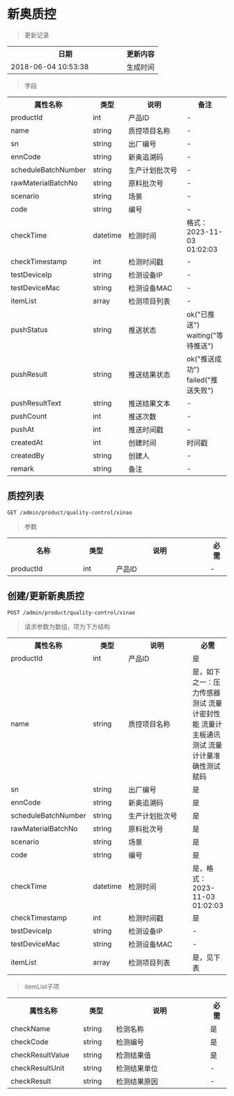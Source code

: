 # 新奥质控

> 更新记录

<table>
    <tr>
        <th style="width:250px;">日期</th>
        <th>更新内容</th>
    </tr>
    <tr>
        <td>2018-06-04 10:53:38</td>
        <td>生成时间</td>
    </tr>
</table>

> 字段

<table>
    <tr>
        <th style="width:150px;">属性名称</th>
        <th style="width:60px;">类型</th>
        <th style="width:200px;">说明</th>
        <th>备注</th>
    </tr>
    <tr>
        <td>productId</td>
        <td>int</td>
        <td>产品ID</td>
        <td>-</td>
    </tr>
    <tr>
        <td>name</td>
        <td>string</td>
        <td>质控项目名称</td>
        <td>-</td>
    </tr>
    <tr>
        <td>sn</td>
        <td>string</td>
        <td>出厂编号</td>
        <td>-</td>
    </tr>
    <tr>
        <td>ennCode</td>
        <td>string</td>
        <td>新奥追溯码</td>
        <td>-</td>
    </tr>
    <tr>
        <td>scheduleBatchNumber</td>
        <td>string</td>
        <td>生产计划批次号</td>
        <td>-</td>
    </tr>
    <tr>
        <td>rawMaterialBatchNo</td>
        <td>string</td>
        <td>原料批次号</td>
        <td>-</td>
    </tr>
    <tr>
        <td>scenario</td>
        <td>string</td>
        <td>场景</td>
        <td>-</td>
    </tr>
    <tr>
        <td>code</td>
        <td>string</td>
        <td>编号</td>
        <td>-</td>
    </tr>
    <tr>
        <td>checkTime</td>
        <td>datetime</td>
        <td>检测时间</td>
        <td>格式：2023-11-03 01:02:03</td>
    </tr>
    <tr>
        <td>checkTimestamp</td>
        <td>int</td>
        <td>检测时间戳</td>
        <td>-</td>
    </tr>
    <tr>
        <td>testDeviceIp</td>
        <td>string</td>
        <td>检测设备IP</td>
        <td>-</td>
    </tr>
    <tr>
        <td>testDeviceMac</td>
        <td>string</td>
        <td>检测设备MAC</td>
        <td>-</td>
    </tr>
    <tr>
        <td>itemList</td>
        <td>array</td>
        <td>检测项目列表</td>
        <td>-</td>
    </tr>
    <tr>
        <td>pushStatus</td>
        <td>string</td>
        <td>推送状态</td>
        <td>ok("已推送") waiting("等待推送")</td>
    </tr>
    <tr>
        <td>pushResult</td>
        <td>string</td>
        <td>推送结果状态</td>
        <td>ok("推送成功") failed("推送失败")</td>
    </tr>
    <tr>
        <td>pushResultText</td>
        <td>string</td>
        <td>推送结果文本</td>
        <td>-</td>
    </tr>
    <tr>
        <td>pushCount</td>
        <td>int</td>
        <td>推送次数</td>
        <td>-</td>
    </tr>
    <tr>
        <td>pushAt</td>
        <td>int</td>
        <td>推送时间戳</td>
        <td>-</td>
    </tr>
    <tr>
        <td>createdAt</td>
        <td>int</td>
        <td>创建时间</td>
        <td>时间戳</td>
    </tr>
    <tr>
        <td>createdBy</td>
        <td>string</td>
        <td>创建人</td>
        <td>-</td>
    </tr>
    <tr>
        <td>remark</td>
        <td>string</td>
        <td>备注</td>
        <td>-</td>
    </tr>
</table>

## 质控列表

```
GET /admin/product/quality-control/xinao
```

> 参数
<table>
    <tr>
        <th style="width:150px;">名称</th>
        <th style="width:60px;">类型</th>
        <th style="width:200px;">说明</th>
        <th>必需</th>
    </tr>
    <tr>
        <td>productId</td>
        <td>int</td>
        <td>产品ID</td>
        <td>-</td>
    </tr>
</table>

## 创建/更新新奥质控

```
POST /admin/product/quality-control/xinao
```

>请求参数为数组，项为下方结构
<table>
    <tr>
        <th style="width:150px;">属性名称</th>
        <th style="width:60px;">类型</th>
        <th style="width:200px;">说明</th>
        <th>必需</th>
    </tr>
    <tr>
        <td>productId</td>
        <td>int</td>
        <td>产品ID</td>
        <td>是</td>
    </tr>
    <tr>
        <td>name</td>
        <td>string</td>
        <td>质控项目名称</td>
        <td>是，如下之一：压力传感器测试 流量计密封性能 流量计主板通讯测试 流量计计量准确性测试 赋码</td>
    </tr>
    <tr>
        <td>sn</td>
        <td>string</td>
        <td>出厂编号</td>
        <td>是</td>
    </tr>
    <tr>
        <td>ennCode</td>
        <td>string</td>
        <td>新奥追溯码</td>
        <td>是</td>
    </tr>
    <tr>
        <td>scheduleBatchNumber</td>
        <td>string</td>
        <td>生产计划批次号</td>
        <td>是</td>
    </tr>
    <tr>
        <td>rawMaterialBatchNo</td>
        <td>string</td>
        <td>原料批次号</td>
        <td>是</td>
    </tr>
    <tr>
        <td>scenario</td>
        <td>string</td>
        <td>场景</td>
        <td>是</td>
    </tr>
    <tr>
        <td>code</td>
        <td>string</td>
        <td>编号</td>
        <td>是</td>
    </tr>
    <tr>
        <td>checkTime</td>
        <td>datetime</td>
        <td>检测时间</td>
        <td>是，格式：2023-11-03 01:02:03</td>
    </tr>
    <tr>
        <td>checkTimestamp</td>
        <td>int</td>
        <td>检测时间戳</td>
        <td>是</td>
    </tr>
    <tr>
        <td>testDeviceIp</td>
        <td>string</td>
        <td>检测设备IP</td>
        <td>-</td>
    </tr>
    <tr>
        <td>testDeviceMac</td>
        <td>string</td>
        <td>检测设备MAC</td>
        <td>-</td>
    </tr>
    <tr>
        <td>itemList</td>
        <td>array</td>
        <td>检测项目列表</td>
        <td>是，见下表</td>
    </tr>
</table>

>itemList子项
<table>
    <tr>
        <th style="width:150px;">属性名称</th>
        <th style="width:60px;">类型</th>
        <th style="width:200px;">说明</th>
        <th>必需</th>
    </tr>
    <tr>
        <td>checkName</td>
        <td>string</td>
        <td>检测名称</td>
        <td>是</td>
    </tr>
    <tr>
        <td>checkCode</td>
        <td>string</td>
        <td>检测编号</td>
        <td>是</td>
    </tr>
    <tr>
        <td>checkResultValue</td>
        <td>string</td>
        <td>检测结果值</td>
        <td>是</td>
    </tr>
    <tr>
        <td>checkResultUnit</td>
        <td>string</td>
        <td>检测结果单位</td>
        <td>-</td>
    </tr>
    <tr>
        <td>checkResult</td>
        <td>string</td>
        <td>检测结果原因</td>
        <td>-</td>
    </tr>
</table>